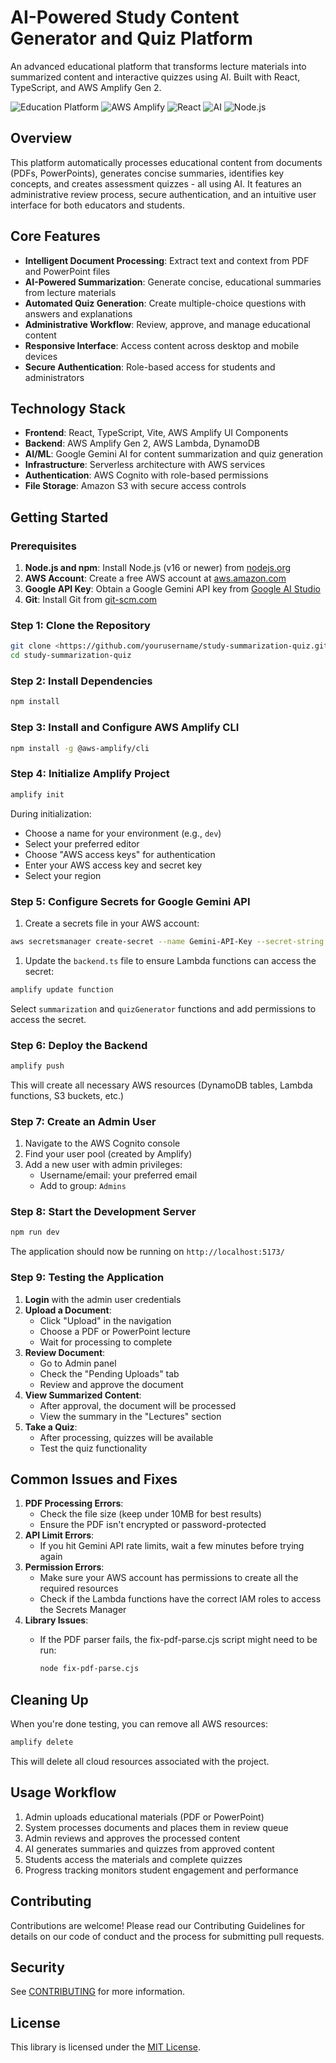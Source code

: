 # AI-Powered Study Content Generator and Quiz Platform

An advanced educational platform that transforms lecture materials into summarized content and interactive quizzes using AI. Built with React, TypeScript, and AWS Amplify Gen 2.

![Education Platform](https://img.shields.io/badge/Education-Platform-blue)
![AWS Amplify](https://img.shields.io/badge/AWS-Amplify-orange)
![React](https://img.shields.io/badge/React-TypeScript-blue)
![AI](https://img.shields.io/badge/AI-Powered-brightgreen)
![Node.js](https://img.shields.io/badge/Node.js-Serverless-green)

## Overview

This platform automatically processes educational content from documents (PDFs, PowerPoints), generates concise summaries, identifies key concepts, and creates assessment quizzes - all using AI. It features an administrative review process, secure authentication, and an intuitive user interface for both educators and students.

## Core Features

- **Intelligent Document Processing**: Extract text and context from PDF and PowerPoint files
- **AI-Powered Summarization**: Generate concise, educational summaries from lecture materials
- **Automated Quiz Generation**: Create multiple-choice questions with answers and explanations
- **Administrative Workflow**: Review, approve, and manage educational content
- **Responsive Interface**: Access content across desktop and mobile devices
- **Secure Authentication**: Role-based access for students and administrators

## Technology Stack

- **Frontend**: React, TypeScript, Vite, AWS Amplify UI Components
- **Backend**: AWS Amplify Gen 2, AWS Lambda, DynamoDB
- **AI/ML**: Google Gemini AI for content summarization and quiz generation
- **Infrastructure**: Serverless architecture with AWS services
- **Authentication**: AWS Cognito with role-based permissions
- **File Storage**: Amazon S3 with secure access controls

## Getting Started

### Prerequisites

1. **Node.js and npm**: Install Node.js (v16 or newer) from [nodejs.org](https://nodejs.org/)
2. **AWS Account**: Create a free AWS account at [aws.amazon.com](https://aws.amazon.com/)
3. **Google API Key**: Obtain a Google Gemini API key from [Google AI Studio](https://ai.google.dev/)
4. **Git**: Install Git from [git-scm.com](https://git-scm.com/)

### Step 1: Clone the Repository

```bash
git clone <https://github.com/yourusername/study-summarization-quiz.git>
cd study-summarization-quiz

```

### Step 2: Install Dependencies

```bash
npm install

```

### Step 3: Install and Configure AWS Amplify CLI

```bash
npm install -g @aws-amplify/cli

```

### Step 4: Initialize Amplify Project

```bash
amplify init

```

During initialization:

- Choose a name for your environment (e.g., `dev`)
- Select your preferred editor
- Choose "AWS access keys" for authentication
- Enter your AWS access key and secret key
- Select your region

### Step 5: Configure Secrets for Google Gemini API

1. Create a secrets file in your AWS account:

```bash
aws secretsmanager create-secret --name Gemini-API-Key --secret-string "{\\"GEMINI_API_KEY\\":\\"your-gemini-api-key\\"}"

```

1. Update the `backend.ts` file to ensure Lambda functions can access the secret:

```bash
amplify update function

```

Select `summarization` and `quizGenerator` functions and add permissions to access the secret.

### Step 6: Deploy the Backend

```bash
amplify push

```

This will create all necessary AWS resources (DynamoDB tables, Lambda functions, S3 buckets, etc.)

### Step 7: Create an Admin User

1. Navigate to the AWS Cognito console
2. Find your user pool (created by Amplify)
3. Add a new user with admin privileges:
    - Username/email: your preferred email
    - Add to group: `Admins`

### Step 8: Start the Development Server

```bash
npm run dev

```

The application should now be running on `http://localhost:5173/`

### Step 9: Testing the Application

1. **Login** with the admin user credentials
2. **Upload a Document**:
    - Click "Upload" in the navigation
    - Choose a PDF or PowerPoint lecture
    - Wait for processing to complete
3. **Review Document**:
    - Go to Admin panel
    - Check the "Pending Uploads" tab
    - Review and approve the document
4. **View Summarized Content**:
    - After approval, the document will be processed
    - View the summary in the "Lectures" section
5. **Take a Quiz**:
    - After processing, quizzes will be available
    - Test the quiz functionality

## Common Issues and Fixes

1. **PDF Processing Errors**:
    - Check the file size (keep under 10MB for best results)
    - Ensure the PDF isn't encrypted or password-protected
2. **API Limit Errors**:
    - If you hit Gemini API rate limits, wait a few minutes before trying again
3. **Permission Errors**:
    - Make sure your AWS account has permissions to create all the required resources
    - Check if the Lambda functions have the correct IAM roles to access the Secrets Manager
4. **Library Issues**:
    - If the PDF parser fails, the fix-pdf-parse.cjs script might need to be run:
        
        ```bash
        node fix-pdf-parse.cjs
        
        ```
        

## Cleaning Up

When you're done testing, you can remove all AWS resources:

```bash
amplify delete

```

This will delete all cloud resources associated with the project.

## Usage Workflow
1. Admin uploads educational materials (PDF or PowerPoint)
2. System processes documents and places them in review queue
3. Admin reviews and approves the processed content
4. AI generates summaries and quizzes from approved content
5. Students access the materials and complete quizzes
6. Progress tracking monitors student engagement and performance

## Contributing
Contributions are welcome! Please read our Contributing Guidelines for details on our code of conduct and the process for submitting pull requests.

## Security

See [CONTRIBUTING](CONTRIBUTING.md#security-issue-notifications) for more information.

## License

This library is licensed under the [MIT License](LICENSE).